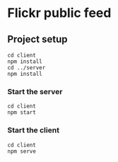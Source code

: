 # Flickr public feed

## Project setup
```
cd client
npm install
cd ../server
npm install
```

### Start the server
```
cd client
npm start
```

### Start the client
```
cd client
npm serve
```
